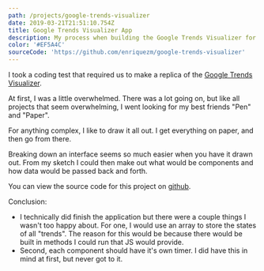 ```yaml
---
path: /projects/google-trends-visualizer
date: 2019-03-21T21:51:10.754Z
title: Google Trends Visualizer App
description: My process when building the Google Trends Visualizer for a coding test.
color: '#EF5A4C'
sourceCode: 'https://github.com/enriquezm/google-trends-visualizer'
---
```


I took a coding test that required us to make a replica of the [Google Trends Visualizer](https://trends.google.com/trends/hottrends/visualize?nrow=5&ncol=5).

At first, I was a little overwhelmed. There was a lot going on, but like all projects that seem overwhelming, I went looking for my best friends "Pen" and "Paper".

For anything complex, I like to draw it all out. I get everything on paper, and then go from there.

Breaking down an interface seems so much easier when you have it drawn out. From my sketch I could then make out what would be components and how data would be passed back and forth.

You can view the source code for this project on [github](https://github.com/enriquezm/google-trends-visualizer).

Conclusion:

- I technically did finish the application but there were a couple things I wasn't too happy about. For one, I would use an array to store the states of all "trends". The reason for this would be because there would be built in methods I could run that JS would provide.
- Second, each component should have it's own timer. I did have this in mind at first, but never got to it.
